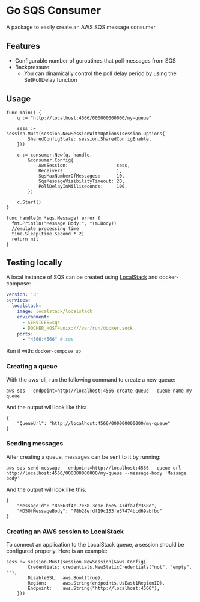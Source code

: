 # Go SQS Consumer

A package to easily create an AWS SQS message consumer

## Features

- Configurable number of goroutines that poll messages from SQS
- Backpressure
  - You can dinamically control the poll delay period by using the SetPollDelay function

## Usage

```golang
func main() {
	q := "http://localhost:4566/000000000000/my-queue"

	sess := session.Must(session.NewSessionWithOptions(session.Options{
		SharedConfigState: session.SharedConfigEnable,
	}))

	c := consumer.New(q, handle,
		&consumer.Config{
			AwsSession:                  sess,
			Receivers:                   1,
			SqsMaxNumberOfMessages:      10,
			SqsMessageVisibilityTimeout: 20,
			PollDelayInMilliseconds:     100,
		})

	c.Start()
}

func handle(m *sqs.Message) error {
  fmt.Println("Message Body:", *(m.Body))
  //emulate processing time
  time.Sleep(time.Second * 2)
  return nil
}
```

## Testing locally

A local instance of SQS can be created using [LocalStack](https://github.com/localstack/localstack) and docker-compose:

```yaml
version: '3'
services:
  localstack:
    image: localstack/localstack
    environment:
      - SERVICES=sqs
      - DOCKER_HOST=unix:///var/run/docker.sock
    ports:
      - "4566:4566" # sqs
```

Run it with:
```docker-compose up```

### Creating a queue
With the aws-cli, run the following command to create a new queue:

```aws sqs --endpoint=http://localhost:4566 create-queue --queue-name my-queue```

And the output will look like this:
```
{
    "QueueUrl": "http://localhost:4566/000000000000/my-queue"
}
```

### Sending messages
After creating a queue, messages can be sent to it by running:

```aws sqs send-message --endpoint=http://localhost:4566 --queue-url http://localhost:4566/000000000000/my-queue --message-body 'Message body'```

And the output will look like this:

```
{
    "MessageId": "8b563f4c-7e38-3cae-b6e5-47dfa7f2358e",
    "MD5OfMessageBody": "78b28efdf19c153fe37474bcd69abfbd"
}
```

### Creating an AWS session to LocalStack
To connect an application to the LocalStack queue, a session should be configured properly. Here is an example:

```
sess := session.Must(session.NewSession(&aws.Config{
		Credentials: credentials.NewStaticCredentials("not", "empty", ""),
		DisableSSL:  aws.Bool(true),
		Region:      aws.String(endpoints.UsEast1RegionID),
		Endpoint:    aws.String("http://localhost:4566"),
	}))
```

